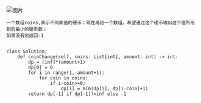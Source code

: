 ![图片](https://user-images.githubusercontent.com/38878365/184779009-20466648-c439-4a36-a668-8161bc095f45.png)
    
    
    一个数组coins,表示不同面值的硬币；现在再给一个数组，希望通过这个硬币输出这个值所用到的最小的硬币数；
    如果没有则返回-1
    
    
    class Solution:
        def coinChange(self, coins: List[int], amount: int) -> int:
            dp = [inf]*(amount+1)
            dp[0] = 0
            for i in range(1, amount+1):
                for coin in coins:
                    if i-coin>=0:
                        dp[i] = min(dp[i], dp[i-coin]+1)
            return dp[-1] if dp[-1]!=inf else -1

